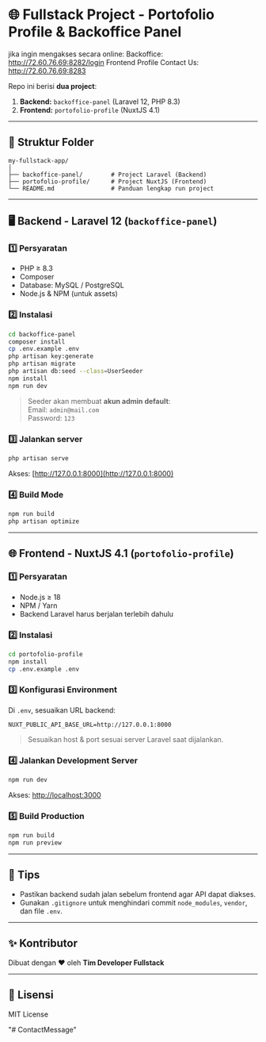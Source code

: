# 🌐 Fullstack Project - Portofolio Profile & Backoffice Panel

jika ingin mengakses secara online:
Backoffice: http://72.60.76.69:8282/login
Frontend Profile Contact Us: http://72.60.76.69:8283

Repo ini berisi **dua project**:

1. **Backend:** `backoffice-panel` (Laravel 12, PHP 8.3)
2. **Frontend:** `portofolio-profile` (NuxtJS 4.1)

---

## 📂 Struktur Folder

```
my-fullstack-app/
│
├── backoffice-panel/        # Project Laravel (Backend)
├── portofolio-profile/      # Project NuxtJS (Frontend)
└── README.md                # Panduan lengkap run project
```

---

## 🖥️ Backend - Laravel 12 (`backoffice-panel`)

### 1️⃣ Persyaratan

- PHP ≥ 8.3
- Composer
- Database: MySQL / PostgreSQL
- Node.js & NPM (untuk assets)

### 2️⃣ Instalasi

```bash
cd backoffice-panel
composer install
cp .env.example .env
php artisan key:generate
php artisan migrate
php artisan db:seed --class=UserSeeder
npm install
npm run dev
```

> Seeder akan membuat **akun admin default**:  
> Email: `admin@mail.com`  
> Password: `123`

### 3️⃣ Jalankan server

```bash
php artisan serve
```

Akses: [http://127.0.0.1:8000](http://127.0.0.1:8000)

### 4️⃣ Build Mode

```bash
npm run build
php artisan optimize
```

---

## 🌐 Frontend - NuxtJS 4.1 (`portofolio-profile`)

### 1️⃣ Persyaratan

- Node.js ≥ 18
- NPM / Yarn
- Backend Laravel harus berjalan terlebih dahulu

### 2️⃣ Instalasi

```bash
cd portofolio-profile
npm install
cp .env.example .env
```

### 3️⃣ Konfigurasi Environment

Di `.env`, sesuaikan URL backend:

```env
NUXT_PUBLIC_API_BASE_URL=http://127.0.0.1:8000
```

> Sesuaikan host & port sesuai server Laravel saat dijalankan.

### 4️⃣ Jalankan Development Server

```bash
npm run dev
```

Akses: [http://localhost:3000](http://localhost:3000)

### 5️⃣ Build Production

```bash
npm run build
npm run preview
```

---

## 🔧 Tips

- Pastikan backend sudah jalan sebelum frontend agar API dapat diakses.
- Gunakan `.gitignore` untuk menghindari commit `node_modules`, `vendor`, dan file `.env`.

---

## ✨ Kontributor

Dibuat dengan ❤️ oleh **Tim Developer Fullstack**

---

## 📄 Lisensi

MIT License

"# ContactMessage"
